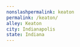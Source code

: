 ```yaml
---
﻿nonslashpermalink: keaton
permalink: /keaton/
alley: Keaton
city: Indianapolis
state: Indiana
---
```

